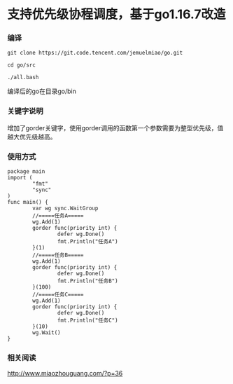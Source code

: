 # 支持优先级协程调度，基于go1.16.7改造

### 编译
`git clone https://git.code.tencent.com/jemuelmiao/go.git`

`cd go/src`

`./all.bash`

编译后的go在目录go/bin

### 关键字说明
增加了gorder关键字，使用gorder调用的函数第一个参数需要为整型优先级，值越大优先级越高。

### 使用方式

```golang
package main
import (
        "fmt"
        "sync"
)
func main() {
        var wg sync.WaitGroup
        //=====任务A=====
        wg.Add(1)
        gorder func(priority int) {
                defer wg.Done()
                fmt.Println("任务A")
        }(1)
        //=====任务B=====
        wg.Add(1)
        gorder func(priority int) {
                defer wg.Done()
                fmt.Println("任务B")
        }(100)
        //=====任务C=====
        wg.Add(1)
        gorder func(priority int) {
                defer wg.Done()
                fmt.Println("任务C")
        }(10)
        wg.Wait()
}
```
### 相关阅读
http://www.miaozhouguang.com/?p=36

